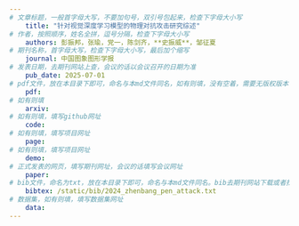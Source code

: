 ```yaml
---
# 文章标题，一般首字母大写，不要加句号，双引号包起来，检查下字母大小写
    title: "针对视觉深度学习模型的物理对抗攻击研究综述"
# 作者，按照顺序，姓名全拼，逗号分隔，检查下字母大小写
    authors: 彭振邦，张瑜，党一，陈剑齐，**史振威**，邹征夏
# 期刊名称，首字母大写，检查下字母大小写，最后加个缩写
    journal: 中国图象图形学报
# 发表日期，去期刊网站上查，会议的话以会议召开的日期为准
    pub_date: 2025-07-01
# pdf文件，放在本目录下即可，命名与本md文件同名，如有则填，没有空着，需要无版权版本
    pdf: 
# 如有则填
    arxiv: 
# 如有则填，填写github网址
    code: 
# 如有则填，填写项目网址
    page: 
# 如有则填，填写项目网址
    demo: 
# 正式发表的网页，填写期刊网址，会议的话填写会议网址
    paper: 
# bib文件，命名为txt，放在本目录下即可，命名与本md文件同名。bib去期刊网站下载或者找不到去google scholar上
    bibtex: /static/bib/2024_zhenbang_pen_attack.txt
# 数据集，如有则填，填写数据集网址
    data:
---
```


